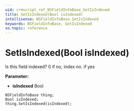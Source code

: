 ```yaml
---
uid: crmscript_ref_NSFieldInfoBase_SetIsIndexed
title: SetIsIndexed(Bool isIndexed)
intellisense: NSFieldInfoBase.SetIsIndexed
keywords: NSFieldInfoBase, GetIsIndexed
so.topic: reference
---
```


# SetIsIndexed(Bool isIndexed)

Is this field indexed? 0 if no, index no. if yes

**Parameter:** 
 - **isIndexed** Bool

```crmscript
NSFieldInfoBase thing;
Bool isIndexed;
thing.SetIsIndexed(isIndexed);
```

